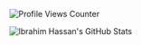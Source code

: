 ![Profile Views Counter](https://komarev.com/ghpvc/?username=Ibrahimhass)

![Ibrahim Hassan's GitHub Stats](https://github-readme-stats.vercel.app/api?username=Ibrahimhass)
